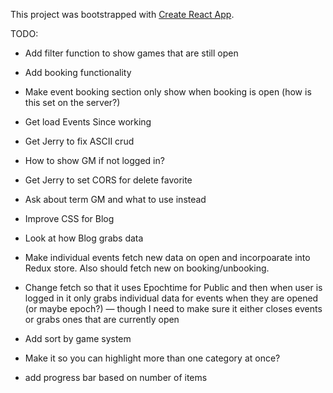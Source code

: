 This project was bootstrapped with [Create React App](https://github.com/facebook/create-react-app).

TODO:

* Add filter function to show games that are still open
* Add booking functionality
* Make event booking section only show when booking is open (how is this set on the server?)
* Get load Events Since working
* Get Jerry to fix ASCII crud
* How to show GM if not logged in?
* Get Jerry to set CORS for delete favorite
* Ask about term GM and what to use instead
* Improve CSS for Blog
* Look at how Blog grabs data
* Make individual events fetch new data on open and incorpoarate into Redux store. Also should fetch new on booking/unbooking.

* Change fetch so that it uses Epochtime for Public and then when user is logged in it only grabs individual data for events when they are opened (or maybe epoch?) — though I need to make sure it either closes events or grabs ones that are currently open
* Add sort by game system
* Make it so you can highlight more than one category at once?
* add progress bar based on number of items